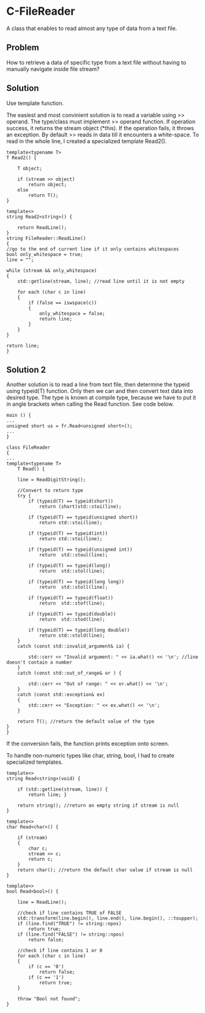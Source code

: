 # C-FileReader
A class that enables to read almost any type of data from a text file.

## Problem
How to retrieve a data of specific type from a text file without having to manually navigate inside file stream?

## Solution
Use template function.

The easiest and most convinient solution is to read a variable using >> operand. The type/class must implement >> operand function. If operation success, it returns the stream object (*this). If the operation fails, it throws an exception. By default >> reads in data till it encounters a white-space. To read in the whole line, I created a specialized template Read2<string>(). 

	template<typename T>
	T Read2() {

		T object;

		if (stream >> object)
			return object;
		else
			return T();
	}

	template<>
	string Read2<string>() {

		return ReadLine();
	}
	string FileReader::ReadLine()
	{
	//go to the end of current line if it only contains whitespaces
	bool only_whitespace = true;
	line = "";

	while (stream && only_whitespace)
	{
		std::getline(stream, line); //read line until it is not empty

		for each (char c in line)
		{
			if (false == iswspace(c))
			{
				only_whitespace = false;
				return line;
			}
		}
	}

	return line;
	}

## Solution 2
Another solution is to read a line from text file, then determine the typeid using typeid(T) function. Only then we can and then convert text data into desired type. The type is known at compile type, because we have to put it in angle brackets when calling the Read function. See code below.

	main () {
	...
	unsigned short us = fr.Read<unsigned short>();
	...
	}

	class FileReader
	{
	...
	template<typename T>
		T Read() {

		line = ReadDigitString();

		//Convert to return type
		try {
			if (typeid(T) == typeid(short))
				return (short)std::stoi(line);

			if (typeid(T) == typeid(unsigned short))
				return std::stoi(line);

			if (typeid(T) == typeid(int))
				return std::stoi(line);

			if (typeid(T) == typeid(unsigned int))
				return  std::stoul(line);

			if (typeid(T) == typeid(long))
				return  std::stol(line);

			if (typeid(T) == typeid(long long))
				return  std::stoll(line);

			if (typeid(T) == typeid(float))
				return  std::stof(line);

			if (typeid(T) == typeid(double))
				return  std::stod(line);

			if (typeid(T) == typeid(long double))
				return std::stold(line);
		}
		catch (const std::invalid_argument& ia) {

			std::cerr << "Invalid argument: " << ia.what() << '\n'; //line doesn't contain a number
		}
		catch (const std::out_of_range& or ) {

			std::cerr << "Out of range: " << or.what() << '\n';
		}
		catch (const std::exception& ex)
		{
			std::cerr << "Exception: " << ex.what() << '\n';
		}

		return T(); //return the default value of the type
	}
  	}

If the conversion fails, the function prints exception onto screen.

To handle non-numeric types like char, string, bool, I had to create specialized templates.

	template<>
	string Read<string>(void) {
	
		if (std::getline(stream, line)) {
			return line; }

		return string(); //return an empty string if stream is null
	}

	template<>
	char Read<char>() {

		if (stream)
		{
			char c;
			stream >> c;
			return c;
		}
		return char(); //return the default char value if stream is null
	}

	template<>
	bool Read<bool>() {

		line = ReadLine();

		//check if line contains TRUE of FALSE
		std::transform(line.begin(), line.end(), line.begin(), ::toupper);
		if (line.find("TRUE") != string::npos)
			return true;
		if (line.find("FALSE") != string::npos)
			return false;
		
		//check if line contains 1 or 0
		for each (char c in line)
		{
			if (c == '0')
				return false;
			if (c == '1')
				return true;
		}

		throw "Bool not found";
	}

